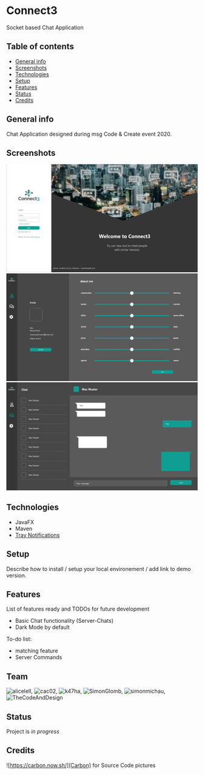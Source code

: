 # Connect3
Socket based Chat Application

## Table of contents
* [General info](#general-info)
* [Screenshots](#screenshots)
* [Technologies](#technologies)
* [Setup](#setup)
* [Features](#features)
* [Status](#status)
* [Credits](#credits)

## General info
Chat Application designed during msg Code & Create event 2020.

## Screenshots
![Login](./img/Login.png)
![Profile](./img/Profile.png)
![Chat](./img/Chat.png)


## Technologies
* JavaFX
* Maven
* [Tray Notifications](https://github.com/PlusHaze/TrayNotification)

## Setup
Describe how to install / setup your local environement / add link to demo version.

## Features
List of features ready and TODOs for future development
* Basic Chat functionality (Server-Chats)
* Dark Mode by default

To-do list:
* matching feature
* Server Commands

## Team
![alicelell](https://github.com/alicelell), ![cac02](https://github.com/cac02), ![k47ha](https://github.com/k47ha), ![SimonGlomb](https://github.com/SimonGlomb), ![simonmichau](https://github.com/simonmichau), ![TheCodeAndDesign](https://github.com/TheCodeAndDesign) 

## Status
Project is _in progress_

## Credits
![https://carbon.now.sh/](Carbon) for Source Code pictures
